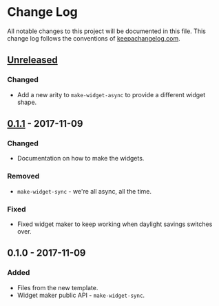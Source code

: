 # Change Log
All notable changes to this project will be documented in this file. This change log follows the conventions of [keepachangelog.com](http://keepachangelog.com/).

## [Unreleased]
### Changed
- Add a new arity to `make-widget-async` to provide a different widget shape.

## [0.1.1] - 2017-11-09
### Changed
- Documentation on how to make the widgets.

### Removed
- `make-widget-sync` - we're all async, all the time.

### Fixed
- Fixed widget maker to keep working when daylight savings switches over.

## 0.1.0 - 2017-11-09
### Added
- Files from the new template.
- Widget maker public API - `make-widget-sync`.

[Unreleased]: https://github.com/your-name/titan-app/compare/0.1.1...HEAD
[0.1.1]: https://github.com/your-name/titan-app/compare/0.1.0...0.1.1
